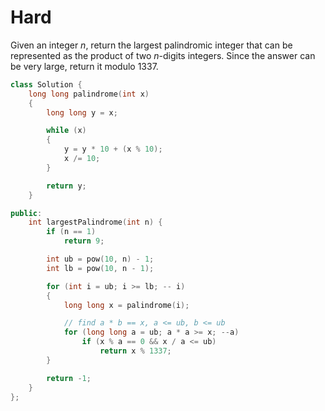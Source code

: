 # Hard

Given an integer $n$, return the largest palindromic integer that can be represented as the product of two $n$-digits integers. Since the answer can be very large, return it modulo $1337$.

```cpp
class Solution {
    long long palindrome(int x)
    {
        long long y = x;

        while (x)
        {
            y = y * 10 + (x % 10);
            x /= 10;
        }

        return y;
    }

public:
    int largestPalindrome(int n) {
        if (n == 1)
            return 9;

        int ub = pow(10, n) - 1;
        int lb = pow(10, n - 1);

        for (int i = ub; i >= lb; -- i)
        {
            long long x = palindrome(i);

            // find a * b == x, a <= ub, b <= ub
            for (long long a = ub; a * a >= x; --a)
                if (x % a == 0 && x / a <= ub)
                    return x % 1337;
        }

        return -1;
    }
};
```
